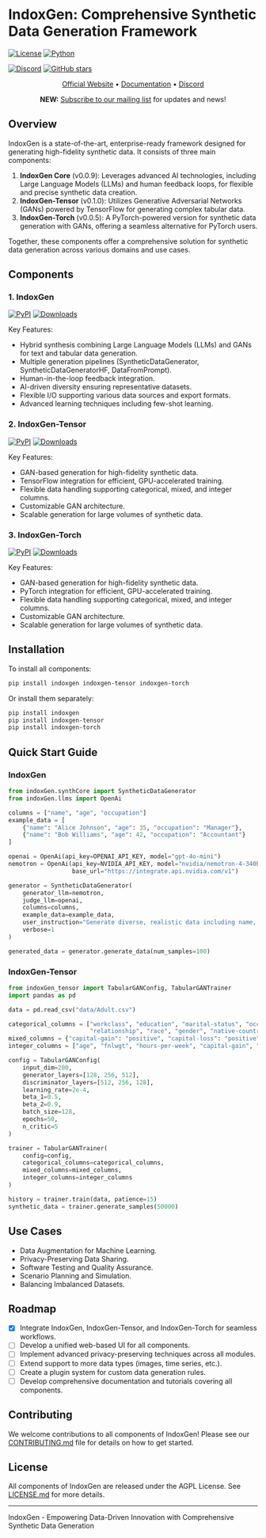 
# IndoxGen: Comprehensive Synthetic Data Generation Framework

[![License](https://img.shields.io/github/license/osllmai/indoxGen)](https://github.com/osllmai/IndoxGen/blob/master/libs/indoxGen/LICENSE)
[![Python](https://img.shields.io/pypi/pyversions/indoxGen.svg)](https://pypi.org/project/indoxGen/)

[![Discord](https://img.shields.io/discord/1223867382460579961?label=Discord&logo=Discord&style=social)](https://discord.com/invite/ossllmai)
[![GitHub stars](https://img.shields.io/github/stars/osllmai/indoxGen?style=social)](https://github.com/osllmai/indoxGen)

<p align="center">
  <a href="https://osllm.ai">Official Website</a> &bull; <a href="https://docs.osllm.ai/index.html">Documentation</a> &bull; <a href="https://discord.gg/2fftQauwDD">Discord</a>
</p>


<p align="center">
  <b>NEW:</b> <a href="https://docs.google.com/forms/d/1CQXJvxLUqLBSXnjqQmRpOyZqD6nrKubLz2WTcIJ37fU/prefill">Subscribe to our mailing list</a> for updates and news!
</p>

## Overview

IndoxGen is a state-of-the-art, enterprise-ready framework designed for generating high-fidelity synthetic data. It consists of three main components:

1. **IndoxGen Core** (v0.0.9): Leverages advanced AI technologies, including Large Language Models (LLMs) and human feedback loops, for flexible and precise synthetic data creation.
2. **IndoxGen-Tensor** (v0.1.0): Utilizes Generative Adversarial Networks (GANs) powered by TensorFlow for generating complex tabular data.
3. **IndoxGen-Torch** (v0.0.5): A PyTorch-powered version for synthetic data generation with GANs, offering a seamless alternative for PyTorch users.

Together, these components offer a comprehensive solution for synthetic data generation across various domains and use cases.

## Components

### 1. IndoxGen

[![PyPI](https://badge.fury.io/py/indoxGen.svg)](https://pypi.org/project/indoxGen/)
[![Downloads](https://static.pepy.tech/badge/indoxGen)](https://pepy.tech/project/indoxGen)

Key Features:
- Hybrid synthesis combining Large Language Models (LLMs) and GANs for text and tabular data generation.
- Multiple generation pipelines (SyntheticDataGenerator, SyntheticDataGeneratorHF, DataFromPrompt).
- Human-in-the-loop feedback integration.
- AI-driven diversity ensuring representative datasets.
- Flexible I/O supporting various data sources and export formats.
- Advanced learning techniques including few-shot learning.

### 2. IndoxGen-Tensor

[![PyPI](https://badge.fury.io/py/indoxGen-tensor.svg)](https://pypi.org/project/indoxGen-tensor/)
[![Downloads](https://static.pepy.tech/badge/indoxGen-tensor)](https://pepy.tech/project/indoxGen-tensor)

Key Features:
- GAN-based generation for high-fidelity synthetic data.
- TensorFlow integration for efficient, GPU-accelerated training.
- Flexible data handling supporting categorical, mixed, and integer columns.
- Customizable GAN architecture.
- Scalable generation for large volumes of synthetic data.

### 3. IndoxGen-Torch

[![PyPI](https://badge.fury.io/py/indoxGen-torch.svg)](https://pypi.org/project/indoxGen-torch/)
[![Downloads](https://static.pepy.tech/badge/indoxGen-torch)](https://pepy.tech/project/indoxGen-torch)

Key Features:
- GAN-based generation for high-fidelity synthetic data.
- PyTorch integration for efficient, GPU-accelerated training.
- Flexible data handling supporting categorical, mixed, and integer columns.
- Customizable GAN architecture.
- Scalable generation for large volumes of synthetic data.

## Installation

To install all components:

```bash
pip install indoxgen indoxgen-tensor indoxgen-torch
```

Or install them separately:

```bash
pip install indoxgen
pip install indoxgen-tensor
pip install indoxgen-torch
```

## Quick Start Guide

### IndoxGen

```python
from indoxGen.synthCore import SyntheticDataGenerator
from indoxGen.llms import OpenAi

columns = ["name", "age", "occupation"]
example_data = [
    {"name": "Alice Johnson", "age": 35, "occupation": "Manager"},
    {"name": "Bob Williams", "age": 42, "occupation": "Accountant"}
]

openai = OpenAi(api_key=OPENAI_API_KEY, model="gpt-4o-mini")
nemotron = OpenAi(api_key=NVIDIA_API_KEY, model="nvidia/nemotron-4-340b-instruct",
                  base_url="https://integrate.api.nvidia.com/v1")

generator = SyntheticDataGenerator(
    generator_llm=nemotron,
    judge_llm=openai,
    columns=columns,
    example_data=example_data,
    user_instruction="Generate diverse, realistic data including name, age, and occupation. Ensure variability in demographics and professions.",
    verbose=1
)

generated_data = generator.generate_data(num_samples=100)
```

### IndoxGen-Tensor

```python
from indoxGen_tensor import TabularGANConfig, TabularGANTrainer
import pandas as pd

data = pd.read_csv("data/Adult.csv")

categorical_columns = ["workclass", "education", "marital-status", "occupation",
                       "relationship", "race", "gender", "native-country", "income"]
mixed_columns = {"capital-gain": "positive", "capital-loss": "positive"}
integer_columns = ["age", "fnlwgt", "hours-per-week", "capital-gain", "capital-loss"]

config = TabularGANConfig(
    input_dim=200,
    generator_layers=[128, 256, 512],
    discriminator_layers=[512, 256, 128],
    learning_rate=2e-4,
    beta_1=0.5,
    beta_2=0.9,
    batch_size=128,
    epochs=50,
    n_critic=5
)

trainer = TabularGANTrainer(
    config=config,
    categorical_columns=categorical_columns,
    mixed_columns=mixed_columns,
    integer_columns=integer_columns
)

history = trainer.train(data, patience=15)
synthetic_data = trainer.generate_samples(50000)
```

## Use Cases

- Data Augmentation for Machine Learning.
- Privacy-Preserving Data Sharing.
- Software Testing and Quality Assurance.
- Scenario Planning and Simulation.
- Balancing Imbalanced Datasets.

## Roadmap

- [x] Integrate IndoxGen, IndoxGen-Tensor, and IndoxGen-Torch for seamless workflows.
- [ ] Develop a unified web-based UI for all components.
- [ ] Implement advanced privacy-preserving techniques across all modules.
- [ ] Extend support to more data types (images, time series, etc.).
- [ ] Create a plugin system for custom data generation rules.
- [ ] Develop comprehensive documentation and tutorials covering all components.

## Contributing

We welcome contributions to all components of IndoxGen! Please see our [CONTRIBUTING.md](CONTRIBUTING.md) file for details on how to get started.

## License

All components of IndoxGen are released under the AGPL License. See [LICENSE.md](LICENSE.md) for more details.

---

IndoxGen - Empowering Data-Driven Innovation with Comprehensive Synthetic Data Generation
